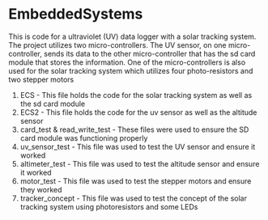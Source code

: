 # EmbeddedSystems
This is code for a ultraviolet (UV) data logger with a solar tracking system. The project utilizes two micro-controllers. 
The UV sensor, on one micro-controller, sends its data to the other micro-controller that has the sd card module that stores 
the information. One of the micro-controllers is also used for the solar tracking system which utilizes four photo-resistors and 
two stepper motors

1. ECS - This file holds the code for the solar tracking system as well as the sd card module
2. ECS2 - This file holds the code for the uv sensor as well as the altitude sensor
3. card_test & read_write_test - These files were used to ensure the SD card module was functioning properly
4. uv_sensor_test - This file was used to test the UV sensor and ensure it worked
5. altimeter_test - This file was used to test the altitude sensor and ensure it worked
6. motor_test - This file was used to test the stepper motors and ensure they worked
7. tracker_concept - This file was used to test the concept of the solar tracking system using photoresistors and some LEDs
